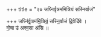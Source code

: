 +++
title = "२० जघ्निर्वृत्रममित्रियं सस्निर्वाजं"

+++
जघ्नि॑र्वृ॒त्रम॑मि॒त्रियं॒ सस्नि॒र्वाजं॑ दि॒वेदि॑वे ।  
गो॒षा उ॑ अश्व॒सा अ॑सि ॥